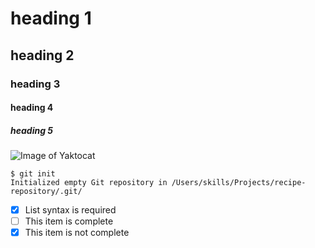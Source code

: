 # heading 1
## heading 2
### heading 3
#### heading 4
##### heading 5




![Image of Yaktocat](https://octodex.github.com/images/yaktocat.png)



```
$ git init
Initialized empty Git repository in /Users/skills/Projects/recipe-repository/.git/
```



- [x] List syntax is required
- [ ] This item is complete
- [x] This item is not complete
